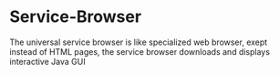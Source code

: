 Service-Browser
===============

The universal service browser is like specialized web browser, exept instead of HTML pages, the service browser downloads and displays interactive Java GUI 
